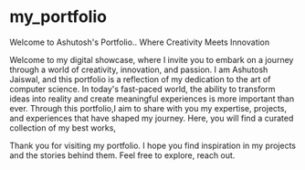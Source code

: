 # my_portfolio
Welcome to Ashutosh's Portfolio..
Where Creativity Meets Innovation

Welcome to my digital showcase, where I invite you to embark on a journey through a world of creativity, innovation, and passion.
I am Ashutosh Jaiswal, and this portfolio is a reflection of my dedication to the art of computer science.
In today's fast-paced world, the ability to transform ideas into reality and create meaningful experiences is more important than ever.
Through this portfolio,I aim to share with you my expertise, projects, and experiences that have shaped my journey.
Here, you will find a curated collection of my best works,

Thank you for visiting my portfolio.
I hope you find inspiration in my projects and the stories behind them.
Feel free to explore, reach out.

